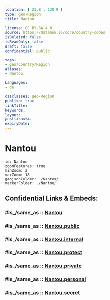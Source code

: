 ```yaml
---
location: [ 23.8 , 120.9 ] 
type: geo-Region
title: Nantou

license: CC BY-SA 4.0
source: https://datahub.io/core/country-codes
isDeleted: false
isReadOnly: false
draft: false
confidential: public

tags:
- geo/Country/Region
aliases:
- Nantou

Languages:
- de

cssclasses: geo-Region
publish: true
linkTitle: 
keywords: 
layout: 
publishDate: 
expiryDate: 
---
```


# Nantou

```leaflet
id: Nantou
zoomFeatures: true 
minZoom: 2 
maxZoom: 18
geojsonFolder: ./Nantou/
markerFolder: ./Nantou/
```


## Confidential Links & Embeds: 

### #is_/same_as :: [Nantou](/_Standards/Earth/Continent/Asia/Asia~East/Taiwan/Provinces~Taiwan/Taiwan/counties~Taiwan/Nantou.md) 

### #is_/same_as :: [Nantou.public](/_public/Earth/Continent/Asia/Asia~East/Taiwan/Provinces~Taiwan/Taiwan/counties~Taiwan/Nantou.public.md) 

### #is_/same_as :: [Nantou.internal](/_internal/Earth/Continent/Asia/Asia~East/Taiwan/Provinces~Taiwan/Taiwan/counties~Taiwan/Nantou.internal.md) 

### #is_/same_as :: [Nantou.protect](/_protect/Earth/Continent/Asia/Asia~East/Taiwan/Provinces~Taiwan/Taiwan/counties~Taiwan/Nantou.protect.md) 

### #is_/same_as :: [Nantou.private](/_private/Earth/Continent/Asia/Asia~East/Taiwan/Provinces~Taiwan/Taiwan/counties~Taiwan/Nantou.private.md) 

### #is_/same_as :: [Nantou.personal](/_personal/Earth/Continent/Asia/Asia~East/Taiwan/Provinces~Taiwan/Taiwan/counties~Taiwan/Nantou.personal.md) 

### #is_/same_as :: [Nantou.secret](/_secret/Earth/Continent/Asia/Asia~East/Taiwan/Provinces~Taiwan/Taiwan/counties~Taiwan/Nantou.secret.md)

